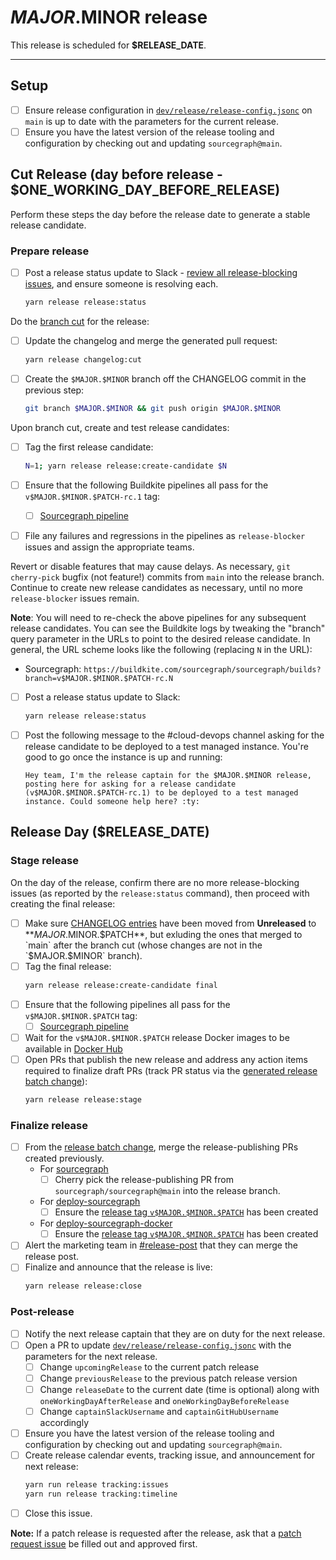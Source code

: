 <!--
DO NOTE COPY THIS ISSUE TEMPLATE MANUALLY. Use `yarn release tracking:issues` in the `sourcegraph/sourcegraph` repository.

Arguments:
- $MAJOR
- $MINOR
- $PATCH
- $RELEASE_DATE
- $ONE_WORKING_DAY_AFTER_RELEASE
-->

# $MAJOR.$MINOR release

This release is scheduled for **$RELEASE_DATE**.

---

## Setup

- [ ] Ensure release configuration in [`dev/release/release-config.jsonc`](https://sourcegraph.com/github.com/sourcegraph/sourcegraph/-/blob/dev/release/release-config.jsonc) on `main` is up to date with the parameters for the current release.
- [ ] Ensure you have the latest version of the release tooling and configuration by checking out and updating `sourcegraph@main`.

## Cut Release (day before release - $ONE_WORKING_DAY_BEFORE_RELEASE)

Perform these steps the day before the release date to generate a stable release candidate.

### Prepare release

- [ ] Post a release status update to Slack - [review all release-blocking issues](https://github.com/sourcegraph/sourcegraph/issues?q=is%3Aopen+is%3Aissue+label%3Arelease-blocker), and ensure someone is resolving each.
  ```sh
  yarn release release:status
  ```

Do the [branch cut](./index.md#release-branches) for the release:

- [ ] Update the changelog and merge the generated pull request:
  ```sh
  yarn release changelog:cut
  ```
- [ ] Create the `$MAJOR.$MINOR` branch off the CHANGELOG commit in the previous step:
  ```sh
  git branch $MAJOR.$MINOR && git push origin $MAJOR.$MINOR
  ```

Upon branch cut, create and test release candidates:

- [ ] Tag the first release candidate:
  ```sh
  N=1; yarn release release:create-candidate $N
  ```
- [ ] Ensure that the following Buildkite pipelines all pass for the `v$MAJOR.$MINOR.$PATCH-rc.1` tag:

  - [ ] [Sourcegraph pipeline](https://buildkite.com/sourcegraph/sourcegraph/builds?branch=v$MAJOR.$MINOR.$PATCH-rc.1)

- [ ] File any failures and regressions in the pipelines as `release-blocker` issues and assign the appropriate teams.

Revert or disable features that may cause delays. As necessary, `git cherry-pick` bugfix (not feature!) commits from `main` into the release branch. Continue to create new release candidates as necessary, until no more `release-blocker` issues remain.

**Note**: You will need to re-check the above pipelines for any subsequent release candidates. You can see the Buildkite logs by tweaking the "branch" query parameter in the URLs to point to the desired release candidate. In general, the URL scheme looks like the following (replacing `N` in the URL):

- Sourcegraph: `https://buildkite.com/sourcegraph/sourcegraph/builds?branch=v$MAJOR.$MINOR.$PATCH-rc.N`

- [ ] Post a release status update to Slack:

  ```sh
  yarn release release:status
  ```

- [ ] Post the following message to the #cloud-devops channel asking for the release candidate to be deployed to a test managed instance. You're good to go once the instance is up and running:

  ```
  Hey team, I'm the release captain for the $MAJOR.$MINOR release, posting here for asking for a release candidate (v$MAJOR.$MINOR.$PATCH-rc.1) to be deployed to a test managed instance. Could someone help here? :ty:
  ```

## Release Day ($RELEASE_DATE)

### Stage release

<!-- Keep in sync with patch_release_issue's "Stage release" section -->

On the day of the release, confirm there are no more release-blocking issues (as reported by the `release:status` command), then proceed with creating the final release:

- [ ] Make sure [CHANGELOG entries](https://github.com/sourcegraph/sourcegraph/blob/main/CHANGELOG.md) have been moved from **Unreleased** to **$MAJOR.$MINOR.$PATCH**, but exluding the ones that merged to `main` after the branch cut (whose changes are not in the `$MAJOR.$MINOR` branch).
- [ ] Tag the final release:
  ```sh
  yarn release release:create-candidate final
  ```
- [ ] Ensure that the following pipelines all pass for the `v$MAJOR.$MINOR.$PATCH` tag:
  - [ ] [Sourcegraph pipeline](https://buildkite.com/sourcegraph/sourcegraph/builds?branch=v$MAJOR.$MINOR.$PATCH)
- [ ] Wait for the `v$MAJOR.$MINOR.$PATCH` release Docker images to be available in [Docker Hub](https://hub.docker.com/r/sourcegraph/server/tags)
- [ ] Open PRs that publish the new release and address any action items required to finalize draft PRs (track PR status via the [generated release batch change](https://k8s.sgdev.org/organizations/sourcegraph/batch-changes)):
  ```sh
  yarn release release:stage
  ```

### Finalize release

- [ ] From the [release batch change](https://k8s.sgdev.org/organizations/sourcegraph/batch-changes), merge the release-publishing PRs created previously.
  - For [sourcegraph](https://github.com/sourcegraph/sourcegraph)
    - [ ] Cherry pick the release-publishing PR from `sourcegraph/sourcegraph@main` into the release branch.
  - For [deploy-sourcegraph](https://github.com/sourcegraph/deploy-sourcegraph)
    - [ ] Ensure the [release tag `v$MAJOR.$MINOR.$PATCH`](https://github.com/sourcegraph/deploy-sourcegraph/releases) has been created
  - For [deploy-sourcegraph-docker](https://github.com/sourcegraph/deploy-sourcegraph-docker)
    - [ ] Ensure the [release tag `v$MAJOR.$MINOR.$PATCH`](https://github.com/sourcegraph/deploy-sourcegraph-docker/releases) has been created
- [ ] Alert the marketing team in [#release-post](https://sourcegraph.slack.com/archives/C022Y5VUSBU) that they can merge the release post.
- [ ] Finalize and announce that the release is live:
  ```sh
  yarn release release:close
  ```

### Post-release

- [ ] Notify the next release captain that they are on duty for the next release.
- [ ] Open a PR to update [`dev/release/release-config.jsonc`](https://sourcegraph.com/github.com/sourcegraph/sourcegraph/-/blob/dev/release/release-config.jsonc) with the parameters for the next release.
  - [ ] Change `upcomingRelease` to the current patch release
  - [ ] Change `previousRelease` to the previous patch release version
  - [ ] Change `releaseDate` to the current date (time is optional) along with `oneWorkingDayAfterRelease` and `oneWorkingDayBeforeRelease`
  - [ ] Change `captainSlackUsername` and `captainGitHubUsername` accordingly
- [ ] Ensure you have the latest version of the release tooling and configuration by checking out and updating `sourcegraph@main`.
- [ ] Create release calendar events, tracking issue, and announcement for next release:
  ```sh
  yarn run release tracking:issues
  yarn run release tracking:timeline
  ```
- [ ] Close this issue.

**Note:** If a patch release is requested after the release, ask that a [patch request issue](https://github.com/sourcegraph/sourcegraph/issues/new?assignees=&labels=team%2Fdistribution&template=request_patch_release.md&title=$MAJOR.$MINOR.1%3A+) be filled out and approved first.
